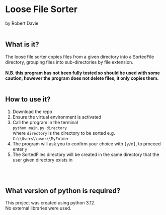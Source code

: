 <h1>Loose File Sorter</h1>
by Robert Davie
<br><br>
<h2>What is it?</h2>
The loose file sorter copies files from a given directory
into a SortedFile directory, grouping files into 
sub-directories by file extension.
<br>
<br>
<b>N.B. this program has not been fully tested so should be
used with some caution, however the program does not
delete files, it only copies them.</b>
<br>
<br>
<h2>How to use it?</h2>
<ol>
    <li>Download the repo</li>
    <li>Ensure the virtual environment is activated</li>
    <li>Call the program in the terminal<br>
        <code>python main.py directory</code>
        <br>where <code>directory</code> is the directory to be sorted e.g. <code>C:\\Users\\user\\MyFolder</code>
    </li>
    <li>The program will ask you to confirm your choice with <code>[y/n]</code>, to proceed enter <code>y</code></li>
    <li>The SortedFiles directory will be created in the same directory that the user given directory exists in</li>
</ol>
<br>
<br>
<h2> What version of python is required?</h2>
This project was created using python 3.12.<br>
No external libraries were used.
